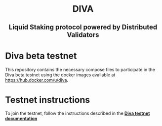 <br />
<div align="center">
  <h1 align="center">
    DIVA
  </h1>
  <h2 align="center">
    Liquid Staking protocol powered by Distributed Validators
  </h2>
</div>

# Diva beta testnet

This repository contains the necessary compose files to participate in the Diva beta testnet using the docker images available at https://hub.docker.com/u/diva.

# Testnet instructions

To join the testnet, follow the instructions described in the [**Diva testnet documentation**](https://docs.divastaking.net/testnet/testnet-intro)
